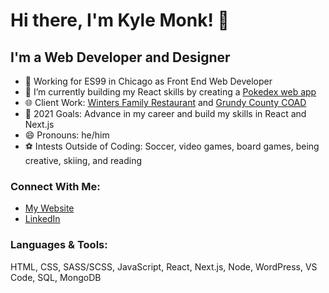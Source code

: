 # Hi there, I'm Kyle Monk! 👋

## I'm a Web Developer and Designer

-   🏢 Working for ES99 in Chicago as Front End Web Developer
-   🌱 I’m currently building my React skills by creating a [Pokedex web app](https://github.com/kjm1550/Pokedex)
-   🌐 Client Work: [Winters Family Restaurant](https://wintersfamilyrestaurant.com/) and [Grundy County COAD](https://grundycoad.com/)
-   🥅 2021 Goals: Advance in my career and build my skills in React and Next.js
-   😄 Pronouns: he/him
-   ⚽ Intests Outside of Coding: Soccer, video games, board games, being creative, skiing, and reading

### Connect With Me:

-   [My Website](https://kylejmonk.com/)
-   [LinkedIn](https://www.linkedin.com/in/kylejmonk/)

### Languages & Tools:

HTML, CSS, SASS/SCSS, JavaScript, React, Next.js, Node, WordPress, VS Code, SQL, MongoDB
